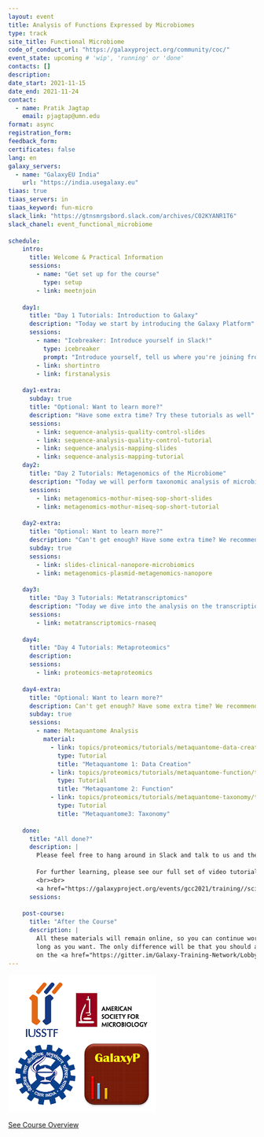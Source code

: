 ```yaml
---
layout: event
title: Analysis of Functions Expressed by Microbiomes
type: track
site_title: Functional Microbiome
code_of_conduct_url: "https://galaxyproject.org/community/coc/"
event_state: upcoming # 'wip', 'running' or 'done'
contacts: []
description:
date_start: 2021-11-15
date_end: 2021-11-24
contact:
  - name: Pratik Jagtap
    email: pjagtap@umn.edu
format: async
registration_form:
feedback_form:
certificates: false
lang: en
galaxy_servers:
  - name: "GalaxyEU India"
    url: "https://india.usegalaxy.eu"
tiaas: true
tiaas_servers: in
tiaas_keyword: fun-micro
slack_link: "https://gtnsmrgsbord.slack.com/archives/C02KYANR1T6"
slack_chanel: event_functional_microbiome

schedule:
    intro:
      title: Welcome & Practical Information
      sessions:
        - name: "Get set up for the course"
          type: setup
        - link: meetnjoin

    day1:
      title: "Day 1 Tutorials: Introduction to Galaxy"
      description: "Today we start by introducing the Galaxy Platform"
      sessions:
        - name: "Icebreaker: Introduce yourself in Slack!"
          type: icebreaker
          prompt: "Introduce yourself, tell us where you're joining from, and one thing about your surroundings (e.g. it's snowing outside, there's a squirrel on my porch, my cat is on my keyboard)"
        - link: shortintro
        - link: firstanalysis

    day1-extra:
      subday: true
      title: "Optional: Want to learn more?"
      description: "Have some extra time? Try these tutorials as well"
      sessions:
        - link: sequence-analysis-quality-control-slides
        - link: sequence-analysis-quality-control-tutorial
        - link: sequence-analysis-mapping-slides
        - link: sequence-analysis-mapping-tutorial
    day2:
      title: "Day 2 Tutorials: Metagenomics of the Microbiome"
      description: "Today we will perform taxonomic analysis of microbiome data using 16S amplicon sequencing, and analyze the microbiome for antibiotic resistance using Nanopore data"
      sessions:
        - link: metagenomics-mothur-miseq-sop-short-slides
        - link: metagenomics-mothur-miseq-sop-short-tutorial

    day2-extra:
      title: "Optional: Want to learn more?"
      description: "Can't get enough? Have some extra time? We recommend the following optional tutorials."
      subday: true
      sessions:
        - link: slides-clinical-nanopore-microbiomics
        - link: metagenomics-plasmid-metagenomics-nanopore

    day3:
      title: "Day 3 Tutorials: Metatranscriptomics"
      description: "Today we dive into the analysis on the transcriptiomics level"
      sessions:
        - link: metatranscriptomics-rnaseq

    day4:
      title: "Day 4 Tutorials: Metaproteomics"
      description:
      sessions:
        - link: proteomics-metaproteomics

    day4-extra:
      title: "Optional: Want to learn more?"
      description: Can't get enough? Have some extra time? We recommend the following optional tutorials.
      subday: true
      sessions:
        - name: Metaquantome Analysis
          material:
            - link: topics/proteomics/tutorials/metaquantome-data-creation/tutorial.html
              type: Tutorial
              title: "Metaquantome 1: Data Creation"
            - link: topics/proteomics/tutorials/metaquantome-function/tutorial.html
              type: Tutorial
              title: "Metaquantome 2: Function"
            - link: topics/proteomics/tutorials/metaquantome-taxonomy/tutorial.html
              type: Tutorial
              title: "Metaquantome3: Taxonomy"

    done:
      title: "All done?"
      description: |
        Please feel free to hang around in Slack and talk to us and the rest of the Galaxy community! Thanks for joining!!

        For further learning, please see our full set of video tutorials below.
        <br><br>
        <a href="https://galaxyproject.org/events/gcc2021/training//science-track" class="btn btn-warning btn-lg">All GTN Video Tutorials</a>
      sessions:

    post-course:
      title: "After the Course"
      description: |
        All these materials will remain online, so you can continue working on them for as
        long as you want. The only difference will be that you should ask your questions
        on the <a href="https://gitter.im/Galaxy-Training-Network/Lobby">GTN Gitter channel</a>, instead of Slack.
---
```



![](sponsors-hosts.png)

<a href="index.html" class="btn btn-warning btn-lg">See Course Overview</a>

